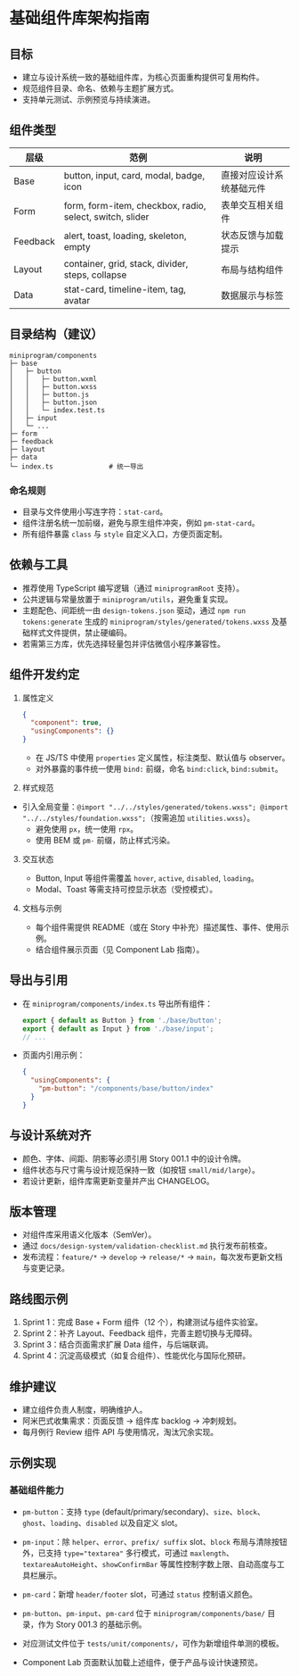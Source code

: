 ﻿# 基础组件库架构指南

## 目标

- 建立与设计系统一致的基础组件库，为核心页面重构提供可复用构件。
- 规范组件目录、命名、依赖与主题扩展方式。
- 支持单元测试、示例预览与持续演进。

## 组件类型

| 层级     | 范例                                                     | 说明                     |
| -------- | -------------------------------------------------------- | ------------------------ |
| Base     | button, input, card, modal, badge, icon                  | 直接对应设计系统基础元件 |
| Form     | form, form-item, checkbox, radio, select, switch, slider | 表单交互相关组件         |
| Feedback | alert, toast, loading, skeleton, empty                   | 状态反馈与加载提示       |
| Layout   | container, grid, stack, divider, steps, collapse         | 布局与结构组件           |
| Data     | stat-card, timeline-item, tag, avatar                    | 数据展示与标签           |

## 目录结构（建议）

```
miniprogram/components
├─ base
│   ├─ button
│   │   ├─ button.wxml
│   │   ├─ button.wxss
│   │   ├─ button.js
│   │   ├─ button.json
│   │   └─ index.test.ts
│   ├─ input
│   └─ ...
├─ form
├─ feedback
├─ layout
├─ data
└─ index.ts              # 统一导出
```

### 命名规则

- 目录与文件使用小写连字符：`stat-card`。
- 组件注册名统一加前缀，避免与原生组件冲突，例如 `pm-stat-card`。
- 所有组件暴露 `class` 与 `style` 自定义入口，方便页面定制。

## 依赖与工具

- 推荐使用 TypeScript 编写逻辑（通过 `miniprogramRoot` 支持）。
- 公共逻辑与常量放置于 `miniprogram/utils`，避免重复实现。
- 主题配色、间距统一由 `design-tokens.json` 驱动，通过 `npm run tokens:generate` 生成的 `miniprogram/styles/generated/tokens.wxss` 及基础样式文件提供，禁止硬编码。
- 若需第三方库，优先选择轻量包并评估微信小程序兼容性。

## 组件开发约定

1. 属性定义

   ```json
   {
     "component": true,
     "usingComponents": {}
   }
   ```

   - 在 JS/TS 中使用 `properties` 定义属性，标注类型、默认值与 observer。
   - 对外暴露的事件统一使用 `bind:` 前缀，命名 `bind:click`, `bind:submit`。

2. 样式规范

- 引入全局变量：`@import "../../styles/generated/tokens.wxss"; @import "../../styles/foundation.wxss";`（按需追加 `utilities.wxss`）。
  - 避免使用 `px`，统一使用 `rpx`。
  - 使用 BEM 或 `pm-` 前缀，防止样式污染。

3. 交互状态
   - Button, Input 等组件需覆盖 `hover`, `active`, `disabled`, `loading`。
   - Modal、Toast 等需支持可控显示状态（受控模式）。

4. 文档与示例
   - 每个组件需提供 README（或在 Story 中补充）描述属性、事件、使用示例。
   - 结合组件展示页面（见 Component Lab 指南）。

## 导出与引用

- 在 `miniprogram/components/index.ts` 导出所有组件：
  ```ts
  export { default as Button } from './base/button';
  export { default as Input } from './base/input';
  // ...
  ```
- 页面内引用示例：
  ```json
  {
    "usingComponents": {
      "pm-button": "/components/base/button/index"
    }
  }
  ```

## 与设计系统对齐

- 颜色、字体、间距、阴影等必须引用 Story 001.1 中的设计令牌。
- 组件状态与尺寸需与设计规范保持一致（如按钮 `small/mid/large`）。
- 若设计更新，组件库需更新变量并产出 CHANGELOG。

## 版本管理

- 对组件库采用语义化版本（SemVer）。
- 通过 `docs/design-system/validation-checklist.md` 执行发布前核查。
- 发布流程：`feature/*` → `develop` → `release/*` → `main`，每次发布更新文档与变更记录。

## 路线图示例

1. Sprint 1：完成 Base + Form 组件（12 个），构建测试与组件实验室。
2. Sprint 2：补齐 Layout、Feedback 组件，完善主题切换与无障碍。
3. Sprint 3：结合页面需求扩展 Data 组件，与后端联调。
4. Sprint 4：沉淀高级模式（如复合组件）、性能优化与国际化预研。

## 维护建议

- 建立组件负责人制度，明确维护人。
- 阿米巴式收集需求：页面反馈 → 组件库 backlog → 冲刺规划。
- 每月例行 Review 组件 API 与使用情况，淘汰冗余实现。

## 示例实现

### 基础组件能力

- `pm-button`：支持 `type` (default/primary/secondary)、`size`、`block`、`ghost`、`loading`、`disabled` 以及自定义 slot。
- `pm-input`：除 `helper`、`error`、`prefix/ suffix` slot、`block` 布局与清除按钮外，已支持 `type="textarea"` 多行模式，可通过 `maxlength`、`textareaAutoHeight`、`showConfirmBar` 等属性控制字数上限、自动高度与工具栏展示。
- `pm-card`：新增 `header/footer` slot，可通过 `status` 控制语义颜色。

- `pm-button`、`pm-input`、`pm-card` 位于 `miniprogram/components/base/` 目录，作为 Story 001.3 的基础示例。
- 对应测试文件位于 `tests/unit/components/`，可作为新增组件单测的模板。
- Component Lab 页面默认加载上述组件，便于产品与设计快速预览。
